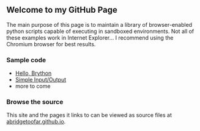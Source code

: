 ## Welcome to my GitHub Page

The main purpose of this page is to maintain a library of browser-enabled python scripts capable of executing in sandboxed environments. Not all of these examples work in Internet Explorer... I recommend using the Chromium browser for best results.

### Sample code

- [Hello, Brython](hello_world\brython.html)
- [Simple Input/Output](inout\brython.html)
- more to come

### Browse the source

This site and the pages it links to can be viewed as source files at [abridgetoofar.github.io](https://github.com/ABridgeTooFar/abridgetoofar.github.io). 
